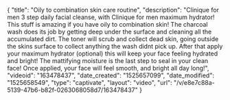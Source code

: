 {
    "title": "Oily to combination skin care routine",
    "description": "Clinique for men 3 step daily facial cleanse, with Clinique for men maximum hydrator! This stuff is amazing if you have oily to combination skin! The charcoal wash does its job by getting deep under the surface and cleaning all the accumulated dirt. The toner will scrub and collect dead skin, going outside the skins surface to collect anything the wash didnt pick up. After that apply your maximum hydrator (optional) this will keep your face feeling hydrated and bright! The mattifying moisture is the last step to seal in your clean face! Once applied, your face will feel smooth, and bright all day long!",
    "videoid": "163478437",
    "date_created": "1525657099",
    "date_modified": "1525658549",
    "type": "captivate",
    "layout": "video",
    "url": "\/v\/e8e7c88a-5139-47b6-b82f-0263068058d7\/163478437"
}